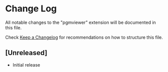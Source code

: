 # Change Log

All notable changes to the "pgmviewer" extension will be documented in this file.

Check [Keep a Changelog](http://keepachangelog.com/) for recommendations on how to structure this file.

## [Unreleased]

- Initial release